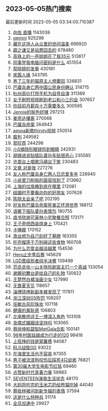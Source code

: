 ## 2023-05-05热门搜索 
最后更新时间 2023-05-05 03:34:00.710387 
1. [向佐 直播](https://s.weibo.com/weibo?q=%E5%90%91%E4%BD%90%20%E7%9B%B4%E6%92%AD&t=31&band_rank=1&Refer=top) 1143038
1. [gemini](https://s.weibo.com/weibo?q=gemini&t=31&band_rank=2&Refer=top) 925298
1. [藏在这场人从众里的世间温柔](https://s.weibo.com/weibo?q=%23%E8%97%8F%E5%9C%A8%E8%BF%99%E5%9C%BA%E4%BA%BA%E4%BB%8E%E4%BC%97%E9%87%8C%E7%9A%84%E4%B8%96%E9%97%B4%E6%B8%A9%E6%9F%94%23&t=31&band_rank=3&Refer=top) 699920
1. [薛之谦又是站票回去的](https://s.weibo.com/weibo?q=%23%E8%96%9B%E4%B9%8B%E8%B0%A6%E5%8F%88%E6%98%AF%E7%AB%99%E7%A5%A8%E5%9B%9E%E5%8E%BB%E7%9A%84%23&t=31&band_rank=4&Refer=top) 678480
1. [高铁上的一声姐姐花了我35元](https://s.weibo.com/weibo?q=%23%E9%AB%98%E9%93%81%E4%B8%8A%E7%9A%84%E4%B8%80%E5%A3%B0%E5%A7%90%E5%A7%90%E8%8A%B1%E4%BA%86%E6%88%9135%E5%85%83%23&t=31&band_rank=5&Refer=top) 513617
1. [同事登我电脑问密码是什么](https://s.weibo.com/weibo?q=%E5%90%8C%E4%BA%8B%E7%99%BB%E6%88%91%E7%94%B5%E8%84%91%E9%97%AE%E5%AF%86%E7%A0%81%E6%98%AF%E4%BB%80%E4%B9%88&t=31&band_rank=6&Refer=top) 451554
1. [郭晓婷的发量](https://s.weibo.com/weibo?q=%23%E9%83%AD%E6%99%93%E5%A9%B7%E7%9A%84%E5%8F%91%E9%87%8F%23&t=31&band_rank=12&Refer=top) 430181
1. [宋茜人缘](https://s.weibo.com/weibo?q=%23%E5%AE%8B%E8%8C%9C%E4%BA%BA%E7%BC%98%23&t=31&band_rank=7&Refer=top) 343795
1. [养了三年的猫原主人想要回](https://s.weibo.com/weibo?q=%23%E5%85%BB%E4%BA%86%E4%B8%89%E5%B9%B4%E7%9A%84%E7%8C%AB%E5%8E%9F%E4%B8%BB%E4%BA%BA%E6%83%B3%E8%A6%81%E5%9B%9E%23&t=31&band_rank=19&Refer=top) 326831
1. [巴厘岛身亡两中国公民身份确认](https://s.weibo.com/weibo?q=%23%E5%B7%B4%E5%8E%98%E5%B2%9B%E8%BA%AB%E4%BA%A1%E4%B8%A4%E4%B8%AD%E5%9B%BD%E5%85%AC%E6%B0%91%E8%BA%AB%E4%BB%BD%E7%A1%AE%E8%AE%A4%23&t=31&band_rank=9&Refer=top) 314715
1. [杭州高价打捞手机为自导自演](https://s.weibo.com/weibo?q=%23%E6%9D%AD%E5%B7%9E%E9%AB%98%E4%BB%B7%E6%89%93%E6%8D%9E%E6%89%8B%E6%9C%BA%E4%B8%BA%E8%87%AA%E5%AF%BC%E8%87%AA%E6%BC%94%23&t=31&band_rank=23&Refer=top) 311369
1. [女子刷短视频刷到老公和小三约会](https://s.weibo.com/weibo?q=%23%E5%A5%B3%E5%AD%90%E5%88%B7%E7%9F%AD%E8%A7%86%E9%A2%91%E5%88%B7%E5%88%B0%E8%80%81%E5%85%AC%E5%92%8C%E5%B0%8F%E4%B8%89%E7%BA%A6%E4%BC%9A%23&t=31&band_rank=11&Refer=top) 307657
1. [你目前月薪存十万需要多久](https://s.weibo.com/weibo?q=%23%E4%BD%A0%E7%9B%AE%E5%89%8D%E6%9C%88%E8%96%AA%E5%AD%98%E5%8D%81%E4%B8%87%E9%9C%80%E8%A6%81%E5%A4%9A%E4%B9%85%23&t=31&band_rank=13&Refer=top) 300595
1. [Jennie的肤色好辣](https://s.weibo.com/weibo?q=%23Jennie%E7%9A%84%E8%82%A4%E8%89%B2%E5%A5%BD%E8%BE%A3%23&t=31&band_rank=14&Refer=top) 297213
1. [姜思达播客](https://s.weibo.com/weibo?q=%E5%A7%9C%E6%80%9D%E8%BE%BE%E6%92%AD%E5%AE%A2&t=31&band_rank=15&Refer=top) 270068
1. [巴厘岛命案](https://s.weibo.com/weibo?q=%E5%B7%B4%E5%8E%98%E5%B2%9B%E5%91%BD%E6%A1%88&t=31&band_rank=16&Refer=top) 264943
1. [aespa新歌thirsty视频](https://s.weibo.com/weibo?q=%23aespa%E6%96%B0%E6%AD%8Cthirsty%E8%A7%86%E9%A2%91%23&t=31&band_rank=8&Refer=top) 250514
1. [裁判](https://s.weibo.com/weibo?q=%E8%A3%81%E5%88%A4&t=31&band_rank=10&Refer=top) 249582
1. [郭珍霓](https://s.weibo.com/weibo?q=%E9%83%AD%E7%8F%8D%E9%9C%93&t=31&band_rank=17&Refer=top) 244298
1. [小S摘隐形眼镜伤到眼睛](https://s.weibo.com/weibo?q=%23%E5%B0%8FS%E6%91%98%E9%9A%90%E5%BD%A2%E7%9C%BC%E9%95%9C%E4%BC%A4%E5%88%B0%E7%9C%BC%E7%9D%9B%23&t=31&band_rank=18&Refer=top) 242931
1. [胡锡进说贴插队婆孙车贴很恶心](https://s.weibo.com/weibo?q=%23%E8%83%A1%E9%94%A1%E8%BF%9B%E8%AF%B4%E8%B4%B4%E6%8F%92%E9%98%9F%E5%A9%86%E5%AD%99%E8%BD%A6%E8%B4%B4%E5%BE%88%E6%81%B6%E5%BF%83%23&t=31&band_rank=49&Refer=top) 235585
1. [许嵩台上唱歌冯禧台下笑](https://s.weibo.com/weibo?q=%23%E8%AE%B8%E5%B5%A9%E5%8F%B0%E4%B8%8A%E5%94%B1%E6%AD%8C%E5%86%AF%E7%A6%A7%E5%8F%B0%E4%B8%8B%E7%AC%91%23&t=31&band_rank=20&Refer=top) 230483
1. [文章 对是我](https://s.weibo.com/weibo?q=%E6%96%87%E7%AB%A0%20%E5%AF%B9%E6%98%AF%E6%88%91&t=31&band_rank=21&Refer=top) 227276
1. [友人称巴厘岛身亡两人已恋爱多年](https://s.weibo.com/weibo?q=%23%E5%8F%8B%E4%BA%BA%E7%A7%B0%E5%B7%B4%E5%8E%98%E5%B2%9B%E8%BA%AB%E4%BA%A1%E4%B8%A4%E4%BA%BA%E5%B7%B2%E6%81%8B%E7%88%B1%E5%A4%9A%E5%B9%B4%23&t=31&band_rank=22&Refer=top) 226940
1. [小说里刀削般的面容找到了](https://s.weibo.com/weibo?q=%23%E5%B0%8F%E8%AF%B4%E9%87%8C%E5%88%80%E5%89%8A%E8%88%AC%E7%9A%84%E9%9D%A2%E5%AE%B9%E6%89%BE%E5%88%B0%E4%BA%86%23&t=31&band_rank=24&Refer=top) 213962
1. [上海的垃圾桶到底在哪里](https://s.weibo.com/weibo?q=%23%E4%B8%8A%E6%B5%B7%E7%9A%84%E5%9E%83%E5%9C%BE%E6%A1%B6%E5%88%B0%E5%BA%95%E5%9C%A8%E5%93%AA%E9%87%8C%23&t=31&band_rank=25&Refer=top) 212061
1. [结婚时不要看向你的好朋友](https://s.weibo.com/weibo?q=%23%E7%BB%93%E5%A9%9A%E6%97%B6%E4%B8%8D%E8%A6%81%E7%9C%8B%E5%90%91%E4%BD%A0%E7%9A%84%E5%A5%BD%E6%9C%8B%E5%8F%8B%23&t=31&band_rank=30&Refer=top) 207628
1. [陈晓太会亲了吧](https://s.weibo.com/weibo?q=%23%E9%99%88%E6%99%93%E5%A4%AA%E4%BC%9A%E4%BA%B2%E4%BA%86%E5%90%A7%23&t=31&band_rank=26&Refer=top) 202195
1. [好友称巴厘岛命案死者正环游世界](https://s.weibo.com/weibo?q=%23%E5%A5%BD%E5%8F%8B%E7%A7%B0%E5%B7%B4%E5%8E%98%E5%B2%9B%E5%91%BD%E6%A1%88%E6%AD%BB%E8%80%85%E6%AD%A3%E7%8E%AF%E6%B8%B8%E4%B8%96%E7%95%8C%23&t=31&band_rank=48&Refer=top) 188112
1. [请撕下插队婆孙表情包](https://s.weibo.com/weibo?q=%23%E8%AF%B7%E6%92%95%E4%B8%8B%E6%8F%92%E9%98%9F%E5%A9%86%E5%AD%99%E8%A1%A8%E6%83%85%E5%8C%85%23&t=31&band_rank=45&Refer=top) 180755
1. [虞书欣谢可寅林小宅聚餐合照](https://s.weibo.com/weibo?q=%23%E8%99%9E%E4%B9%A6%E6%AC%A3%E8%B0%A2%E5%8F%AF%E5%AF%85%E6%9E%97%E5%B0%8F%E5%AE%85%E8%81%9A%E9%A4%90%E5%90%88%E7%85%A7%23&t=31&band_rank=27&Refer=top) 173171
1. [王子奇把西装焊身上](https://s.weibo.com/weibo?q=%E7%8E%8B%E5%AD%90%E5%A5%87%E6%8A%8A%E8%A5%BF%E8%A3%85%E7%84%8A%E8%BA%AB%E4%B8%8A&t=31&band_rank=28&Refer=top) 170421
1. [卡琳娜](https://s.weibo.com/weibo?q=%E5%8D%A1%E7%90%B3%E5%A8%9C&t=31&band_rank=29&Refer=top) 170152
1. [澹台烬为自己刻好了墓碑](https://s.weibo.com/weibo?q=%23%E6%BE%B9%E5%8F%B0%E7%83%AC%E4%B8%BA%E8%87%AA%E5%B7%B1%E5%88%BB%E5%A5%BD%E4%BA%86%E5%A2%93%E7%A2%91%23&t=31&band_rank=31&Refer=top) 163355
1. [吃完榴莲千万别碰这些食物](https://s.weibo.com/weibo?q=%23%E5%90%83%E5%AE%8C%E6%A6%B4%E8%8E%B2%E5%8D%83%E4%B8%87%E5%88%AB%E7%A2%B0%E8%BF%99%E4%BA%9B%E9%A3%9F%E7%89%A9%23&t=31&band_rank=32&Refer=top) 160708
1. [为什么恋爱会越谈越累](https://s.weibo.com/weibo?q=%23%E4%B8%BA%E4%BB%80%E4%B9%88%E6%81%8B%E7%88%B1%E4%BC%9A%E8%B6%8A%E8%B0%88%E8%B6%8A%E7%B4%AF%23&t=31&band_rank=43&Refer=top) 154536
1. [Hero止步季后赛](https://s.weibo.com/weibo?q=%23Hero%E6%AD%A2%E6%AD%A5%E5%AD%A3%E5%90%8E%E8%B5%9B%23&t=31&band_rank=33&Refer=top) 145629
1. [LGD晋级败者组半决赛](https://s.weibo.com/weibo?q=%23LGD%E6%99%8B%E7%BA%A7%E8%B4%A5%E8%80%85%E7%BB%84%E5%8D%8A%E5%86%B3%E8%B5%9B%23&t=31&band_rank=34&Refer=top) 139499
1. [范丞丞张一山关晓彤剧宣主打一个真诚](https://s.weibo.com/weibo?q=%23%E8%8C%83%E4%B8%9E%E4%B8%9E%E5%BC%A0%E4%B8%80%E5%B1%B1%E5%85%B3%E6%99%93%E5%BD%A4%E5%89%A7%E5%AE%A3%E4%B8%BB%E6%89%93%E4%B8%80%E4%B8%AA%E7%9C%9F%E8%AF%9A%23&t=31&band_rank=35&Refer=top) 133054
1. [谢娜初舞台是给自己的礼物](https://s.weibo.com/weibo?q=%23%E8%B0%A2%E5%A8%9C%E5%88%9D%E8%88%9E%E5%8F%B0%E6%98%AF%E7%BB%99%E8%87%AA%E5%B7%B1%E7%9A%84%E7%A4%BC%E7%89%A9%23&t=31&band_rank=32&Refer=top) 130822
1. [王楚然白裙油画少女](https://s.weibo.com/weibo?q=%23%E7%8E%8B%E6%A5%9A%E7%84%B6%E7%99%BD%E8%A3%99%E6%B2%B9%E7%94%BB%E5%B0%91%E5%A5%B3%23&t=31&band_rank=36&Refer=top) 127990
1. [无畏夏天见](https://s.weibo.com/weibo?q=%E6%97%A0%E7%95%8F%E5%A4%8F%E5%A4%A9%E8%A7%81&t=31&band_rank=37&Refer=top) 118657
1. [淄博烧烤新副本被发现了](https://s.weibo.com/weibo?q=%23%E6%B7%84%E5%8D%9A%E7%83%A7%E7%83%A4%E6%96%B0%E5%89%AF%E6%9C%AC%E8%A2%AB%E5%8F%91%E7%8E%B0%E4%BA%86%23&t=31&band_rank=38&Refer=top) 117811
1. [浙江深圳G5吹罚](https://s.weibo.com/weibo?q=%23%E6%B5%99%E6%B1%9F%E6%B7%B1%E5%9C%B3G5%E5%90%B9%E7%BD%9A%23&t=31&band_rank=39&Refer=top) 109207
1. [任敏古风珍珠妆](https://s.weibo.com/weibo?q=%23%E4%BB%BB%E6%95%8F%E5%8F%A4%E9%A3%8E%E7%8F%8D%E7%8F%A0%E5%A6%86%23&t=31&band_rank=40&Refer=top) 107118
1. [健康的羞耻感](https://s.weibo.com/weibo?q=%E5%81%A5%E5%BA%B7%E7%9A%84%E7%BE%9E%E8%80%BB%E6%84%9F&t=31&band_rank=38&Refer=top) 106803
1. [北电教师评王一博深入角色](https://s.weibo.com/weibo?q=%23%E5%8C%97%E7%94%B5%E6%95%99%E5%B8%88%E8%AF%84%E7%8E%8B%E4%B8%80%E5%8D%9A%E6%B7%B1%E5%85%A5%E8%A7%92%E8%89%B2%23&t=31&band_rank=41&Refer=top) 103108
1. [丧偶式婚姻该坚持吗](https://s.weibo.com/weibo?q=%23%E4%B8%A7%E5%81%B6%E5%BC%8F%E5%A9%9A%E5%A7%BB%E8%AF%A5%E5%9D%9A%E6%8C%81%E5%90%97%23&t=31&band_rank=42&Refer=top) 103065
1. [蔡徐坤和碧梨MetGala合影](https://s.weibo.com/weibo?q=%23%E8%94%A1%E5%BE%90%E5%9D%A4%E5%92%8C%E7%A2%A7%E6%A2%A8MetGala%E5%90%88%E5%BD%B1%23&t=31&band_rank=44&Refer=top) 100141
1. [96年村医姑娘成为行走的120](https://s.weibo.com/weibo?q=%2396%E5%B9%B4%E6%9D%91%E5%8C%BB%E5%A7%91%E5%A8%98%E6%88%90%E4%B8%BA%E8%A1%8C%E8%B5%B0%E7%9A%84120%23&t=31&band_rank=45&Refer=top) 99416
1. [上班挣的钱是窝囊费](https://s.weibo.com/weibo?q=%23%E4%B8%8A%E7%8F%AD%E6%8C%A3%E7%9A%84%E9%92%B1%E6%98%AF%E7%AA%9D%E5%9B%8A%E8%B4%B9%23&t=31&band_rank=46&Refer=top) 94087
1. [BLG战胜GG](https://s.weibo.com/weibo?q=%23BLG%E6%88%98%E8%83%9CGG%23&t=31&band_rank=47&Refer=top) 93022
1. [在海里生活也不容易](https://s.weibo.com/weibo?q=%23%E5%9C%A8%E6%B5%B7%E9%87%8C%E7%94%9F%E6%B4%BB%E4%B9%9F%E4%B8%8D%E5%AE%B9%E6%98%93%23&t=31&band_rank=50&Refer=top) 87355
1. [男子被流浪狗咬伤后踩死4只幼崽](https://s.weibo.com/weibo?q=%23%E7%94%B7%E5%AD%90%E8%A2%AB%E6%B5%81%E6%B5%AA%E7%8B%97%E5%92%AC%E4%BC%A4%E5%90%8E%E8%B8%A9%E6%AD%BB4%E5%8F%AA%E5%B9%BC%E5%B4%BD%23&t=31&band_rank=32&Refer=top) 76821
1. [第30届大学生电影节红毯](https://s.weibo.com/weibo?q=%23%E7%AC%AC30%E5%B1%8A%E5%A4%A7%E5%AD%A6%E7%94%9F%E7%94%B5%E5%BD%B1%E8%8A%82%E7%BA%A2%E6%AF%AF%23&t=31&band_rank=49&Refer=top) 69460
1. [点赞新时代青春力量](https://s.weibo.com/weibo?q=%23%E7%82%B9%E8%B5%9E%E6%96%B0%E6%97%B6%E4%BB%A3%E9%9D%92%E6%98%A5%E5%8A%9B%E9%87%8F%23&t=31&band_rank=50&Refer=top) 59983
1. [SEVENTEEN演我生活状态](https://s.weibo.com/weibo?q=%23SEVENTEEN%E6%BC%94%E6%88%91%E7%94%9F%E6%B4%BB%E7%8A%B6%E6%80%81%23&t=31&band_rank=50&Refer=top) 48170
1. [大妈将吃完的玉米芯扔给熊猫吃掉](https://s.weibo.com/weibo?q=%23%E5%A4%A7%E5%A6%88%E5%B0%86%E5%90%83%E5%AE%8C%E7%9A%84%E7%8E%89%E7%B1%B3%E8%8A%AF%E6%89%94%E7%BB%99%E7%86%8A%E7%8C%AB%E5%90%83%E6%8E%89%23&t=31&band_rank=35&Refer=top) 44040
1. [蔡依林被问到新专辑的表情](https://s.weibo.com/weibo?q=%23%E8%94%A1%E4%BE%9D%E6%9E%97%E8%A2%AB%E9%97%AE%E5%88%B0%E6%96%B0%E4%B8%93%E8%BE%91%E7%9A%84%E8%A1%A8%E6%83%85%23&t=31&band_rank=48&Refer=top) 37594
1. [这是什么特种兵](https://s.weibo.com/weibo?q=%E8%BF%99%E6%98%AF%E4%BB%80%E4%B9%88%E7%89%B9%E7%A7%8D%E5%85%B5&t=31&band_rank=45&Refer=top) 31174
1. [全员加速中](https://s.weibo.com/weibo?q=%E5%85%A8%E5%91%98%E5%8A%A0%E9%80%9F%E4%B8%AD&t=31&band_rank=48&Refer=top) 29927
